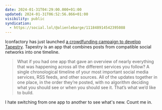 ```yaml
---
date: 2024-01-31T04:29:00.000+01:00
updated: 2024-01-31T06:52:56.866+01:00
visibility: public
syndication:
  - https://social.lol/@alienlebarge/111848914542395088
---
```


Iconfactory has just launched [a crowdfunding campaign to develop Tapestry](https://www.kickstarter.com/projects/iconfactory/project-tapestry "Tapestry on Kickstarter"). Tapestry is an app that combines posts from compatible social networks into one timeline.

> What if you had one app that gave an overview of nearly everything that was 
happening across all the different services you follow? A single chronological timeline of your most important social media services, RSS feeds, and other sources. All of the updates together in one place, in the order they’re posted, with no algorithm deciding what you should see or when you should see it. That’s what we’d like to build.

I hate switching from one app to another to see what's new. Count me in.


